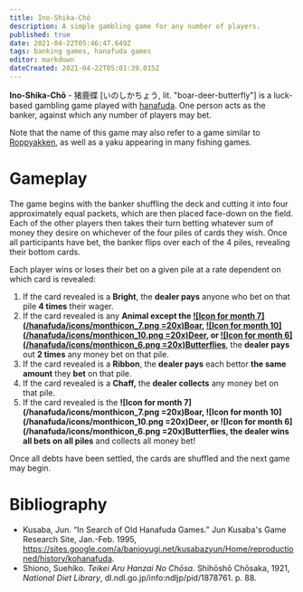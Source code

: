 ```yaml
---
title: Ino-Shika-Chō
description: A simple gambling game for any number of players.
published: true
date: 2021-04-22T05:46:47.649Z
tags: banking games, hanafuda games
editor: markdown
dateCreated: 2021-04-22T05:01:39.015Z
---
```


**Ino-Shika-Chō** - 猪鹿蝶 [いのしかちょう, lit. "boar-deer-butterfly"] is a luck-based gambling game played with [hanafuda](/en/hanafuda). One person acts as the banker, against which any number of players may bet.

Note that the name of this game may also refer to a game similar to [Roppyakken](/en/hanafuda/games/roppyakken), as well as a yaku appearing in many fishing games.
# Gameplay
The game begins with the banker shuffling the deck and cutting it into four approximately equal packets, which are then placed face-down on the field. Each of the other players then takes their turn betting whatever sum of money they desire on whichever of the four piles of cards they wish. Once all participants have bet, the banker flips over each of the 4 piles, revealing their bottom cards.

Each player wins or loses their bet on a given pile at a rate dependent on which card is revealed:
1. If the card revealed is a **Bright**, the **dealer pays** anyone who bet on that pile **4 times** their wager.
2. If the card revealed is any **Animal except the [![Icon for month 7](/hanafuda/icons/monthicon_7.png =20x)Boar](/en/hanafuda/suits/bush-clover#boar), [![Icon for month 10](/hanafuda/icons/monthicon_10.png =20x)Deer](/en/hanafuda/suits/maple#deer), or [![Icon for month 6](/hanafuda/icons/monthicon_6.png =20x)Butterflies](/en/hanafuda/suits/peony#butterflies)**, the **dealer pays** out **2 times** any money bet on that pile.
3. If the card revealed is a **Ribbon**, the **dealer pays** each bettor **the same amount** they **bet** on that pile.
4. If the card revealed is a **Chaff,** the **dealer collects** any money bet on that pile.
5. If the card revealed is the **![Icon for month 7](/hanafuda/icons/monthicon_7.png =20x)Boar, ![Icon for month 10](/hanafuda/icons/monthicon_10.png =20x)Deer, or ![Icon for month 6](/hanafuda/icons/monthicon_6.png =20x)Butterflies, the dealer wins all bets on all piles** and collects all money bet!

Once all debts have been settled, the cards are shuffled and the next game may begin.
# Bibliography
- Kusaba, Jun. “In Search of Old Hanafuda Games.” Jun Kusaba's Game Research Site, Jan.-Feb. 1995, https://sites.google.com/a/banjoyugi.net/kusabazyun/Home/reproductioned/history/kohanafuda.
- Shiono, Suehiko. *Teikei Aru Hanzai No Chōsa.* Shihōshō Chōsaka, 1921, *National Diet Library*, dl.ndl.go.jp/info:ndljp/pid/1878761. p. 88.